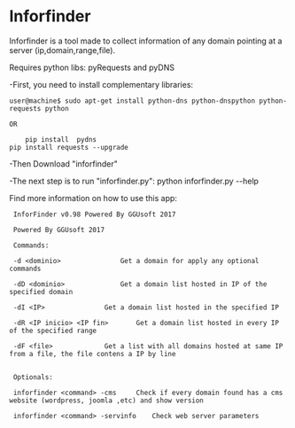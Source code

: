 Inforfinder
===========

Inforfinder is a tool made to collect information of any domain pointing at a server (ip,domain,range,file).

Requires python libs: pyRequests and pyDNS

-First, you need to install complementary libraries: 
	
	user@machine$ sudo apt-get install python-dns python-dnspython python-requests python

	OR

        pip install  pydns
	pip install requests --upgrade
	
-Then Download "inforfinder"

-The next step is to run "inforfinder.py": python inforfinder.py --help

Find more information on how to use this app:
	 
	 InforFinder v0.98 Powered By GGUsoft 2017

	 Powered By GGUsoft 2017

	 Commands:

	 -d <dominio>				Get a domain for apply any optional commands

	 -dD <dominio>				Get a domain list hosted in IP of the specified domain

	 -dI <IP>				Get a domain list hosted in the specified IP 

	 -dR <IP inicio> <IP fin>		Get a domain list hosted in every IP of the specified range

	 -dF <file>				Get a list with all domains hosted at same IP from a file, the file contens a IP by line


	 Optionals:

	 inforfinder <command> -cms		Check if every domain found has a cms website (wordpress, joomla ,etc) and show version

	 inforfinder <command> -servinfo	Check web server parameters
